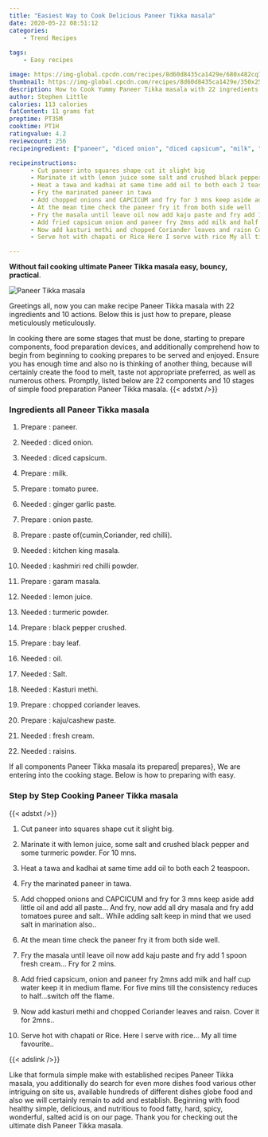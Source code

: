 ```yaml
---
title: "Easiest Way to Cook Delicious Paneer Tikka masala"
date: 2020-05-22 08:51:12
categories:
    - Trend Recipes
    
tags:
    - Easy recipes

image: https://img-global.cpcdn.com/recipes/8d60d8435ca1429e/680x482cq70/paneer-tikka-masala-recipe-main-photo.jpg
thumbnail: https://img-global.cpcdn.com/recipes/8d60d8435ca1429e/350x250cq70/paneer-tikka-masala-recipe-main-photo.jpg
description: How to Cook Yummy Paneer Tikka masala with 22 ingredients and 10 stages of easy cooking.
author: Stephen Little
calories: 113 calories
fatContent: 11 grams fat
preptime: PT35M
cooktime: PT1H
ratingvalue: 4.2
reviewcount: 256
recipeingredient: ["paneer", "diced onion", "diced capsicum", "milk", "tomato puree", "ginger garlic paste", "onion paste", "paste ofcuminCoriander red chilli", "kitchen king masala", "kashmiri red chilli powder", "garam masala", "lemon juice", "turmeric powder", "black pepper crushed", "bay leaf", "oil", "Salt", "Kasturi methi", "chopped coriander leaves", "kajucashew paste", "fresh cream", "raisins"]

recipeinstructions: 
      - Cut paneer into squares shape cut it slight big 
      - Marinate it with lemon juice some salt and crushed black pepper and some turmeric powder For 10 mns 
      - Heat a tawa and kadhai at same time add oil to both each 2 teaspoon 
      - Fry the marinated paneer in tawa 
      - Add chopped onions and CAPCICUM and fry for 3 mns keep aside add little oil and add all paste And fry now add all dry masala and fry add tomatoes puree and salt While adding salt keep in mind that we used salt in marination also 
      - At the mean time check the paneer fry it from both side well 
      - Fry the masala until leave oil now add kaju paste and fry add 1 spoon fresh cream Fry for 2 mins 
      - Add fried capsicum onion and paneer fry 2mns add milk and half cup water keep it in medium flame For five mins till the consistency reduces to halfswitch off the flame 
      - Now add kasturi methi and chopped Coriander leaves and raisn Cover it for 2mns 
      - Serve hot with chapati or Rice Here I serve with rice My all time favourite

---
```




**Without fail cooking ultimate Paneer Tikka masala easy, bouncy, practical**. 


![Paneer Tikka masala](https://img-global.cpcdn.com/recipes/8d60d8435ca1429e/680x482cq70/paneer-tikka-masala-recipe-main-photo.jpg "Paneer Tikka masala")




Greetings all, now you can make recipe Paneer Tikka masala with 22 ingredients and 10 actions. Below this is just how to prepare, please meticulously meticulously.

In cooking there are some stages that must be done, starting to prepare components, food preparation devices, and additionally comprehend how to begin from beginning to cooking prepares to be served and enjoyed. Ensure you has enough time and also no is thinking of another thing, because will certainly create the food to melt, taste not appropriate preferred, as well as numerous others. Promptly, listed below are 22 components and 10 stages of simple food preparation Paneer Tikka masala.
{{< adstxt />}}

### Ingredients all Paneer Tikka masala


1. Prepare  : paneer.

1. Needed  : diced onion.

1. Needed  : diced capsicum.

1. Prepare  : milk.

1. Prepare  : tomato puree.

1. Needed  : ginger garlic paste.

1. Prepare  : onion paste.

1. Prepare  : paste of(cumin,Coriander, red chilli).

1. Needed  : kitchen king masala.

1. Needed  : kashmiri red chilli powder.

1. Prepare  : garam masala.

1. Needed  : lemon juice.

1. Needed  : turmeric powder.

1. Prepare  : black pepper crushed.

1. Prepare  : bay leaf.

1. Needed  : oil.

1. Needed  : Salt.

1. Needed  : Kasturi methi.

1. Prepare  : chopped coriander leaves.

1. Prepare  : kaju/cashew paste.

1. Needed  : fresh cream.

1. Needed  : raisins.



If all components Paneer Tikka masala its prepared| prepares}, We are entering into the cooking stage. Below is how to preparing with easy.

### Step by Step Cooking Paneer Tikka masala

{{< adstxt />}}


1. Cut paneer into squares shape cut it slight big.



1. Marinate it with lemon juice, some salt and crushed black pepper and some turmeric powder. For 10 mns.



1. Heat a tawa and kadhai at same time add oil to both each 2 teaspoon.



1. Fry the marinated paneer in tawa.



1. Add chopped onions and CAPCICUM and fry for 3 mns keep aside add little oil and add all paste... And fry, now add all dry masala and fry add tomatoes puree and salt.. While adding salt keep in mind that we used salt in marination also..



1. At the mean time check the paneer fry it from both side well.



1. Fry the masala until leave oil now add kaju paste and fry add 1 spoon fresh cream... Fry for 2 mins.



1. Add fried capsicum, onion and paneer fry 2mns add milk and half cup water keep it in medium flame. For five mins till the consistency reduces to half...switch off the flame.



1. Now add kasturi methi and chopped Coriander leaves and raisn. Cover it for 2mns..



1. Serve hot with chapati or Rice. Here I serve with rice... My all time favourite..





{{< adslink />}}

Like that formula simple make with established recipes Paneer Tikka masala, you additionally do search for even more dishes food various other intriguing on site us, available hundreds of different dishes globe food and also we will certainly remain to add and establish. Beginning with food healthy simple, delicious, and nutritious to food fatty, hard, spicy, wonderful, salted acid is on our page. Thank you for checking out the ultimate dish Paneer Tikka masala.
